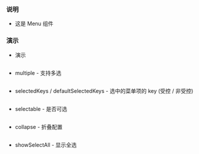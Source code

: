 ### 说明

*   这是 Menu 组件

### 演示

*   演示

```js {"codepath": "menu.jsx"}
```

*   multiple - 支持多选

```js {"codepath": "menu-multiple.jsx"}
```

*   selectedKeys / defaultSelectedKeys - 选中的菜单项的 key (受控 / 非受控)

```js {"codepath": "menu-controlled.jsx"}
```

*   selectable - 是否可选

```js {"codepath": "menu-selectable.jsx"}
```

*   collapse - 折叠配置

```js {"codepath": "menu-collapse.jsx"}
```

*   showSelectAll - 显示全选

```js {"codepath": "menu-showSelectAll.jsx"}
```
